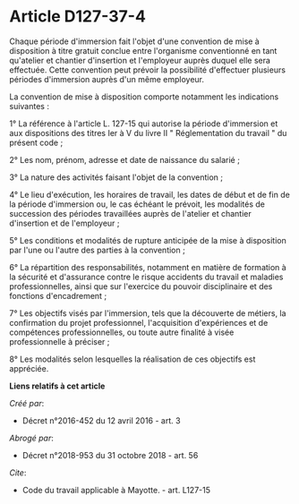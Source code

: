 # Article D127-37-4

Chaque période d'immersion fait l'objet d'une convention de mise à disposition à titre gratuit conclue entre l'organisme
conventionné en tant qu'atelier et chantier d'insertion et l'employeur auprès duquel elle sera effectuée. Cette convention
peut prévoir la possibilité d'effectuer plusieurs périodes d'immersion auprès d'un même employeur. 

La convention de mise à disposition comporte notamment les indications suivantes : 

1° La référence à l'article L. 127-15 qui autorise la période d'immersion et aux dispositions des titres Ier à V du livre II
" Réglementation du travail " du présent code ; 

2° Les nom, prénom, adresse et date de naissance du salarié ; 

3° La nature des activités faisant l'objet de la convention ; 

4° Le lieu d'exécution, les horaires de travail, les dates de début et de fin de la période d'immersion ou, le cas échéant le
prévoit, les modalités de succession des périodes travaillées auprès de l'atelier et chantier d'insertion et de
l'employeur ; 

5° Les conditions et modalités de rupture anticipée de la mise à disposition par l'une ou l'autre des parties à la
convention ; 

6° La répartition des responsabilités, notamment en matière de formation à la sécurité et d'assurance contre le risque
accidents du travail et maladies professionnelles, ainsi que sur l'exercice du pouvoir disciplinaire et des fonctions
d'encadrement ; 

7° Les objectifs visés par l'immersion, tels que la découverte de métiers, la confirmation du projet professionnel,
l'acquisition d'expériences et de compétences professionnelles, ou toute autre finalité à visée professionnelle à préciser ; 

8° Les modalités selon lesquelles la réalisation de ces objectifs est appréciée.

**Liens relatifs à cet article**

_Créé par_:

  - Décret n°2016-452 du 12 avril 2016 - art. 3

_Abrogé par_:

  - Décret n°2018-953 du 31 octobre 2018 - art. 56

_Cite_:

  - Code du travail applicable à Mayotte. - art. L127-15
